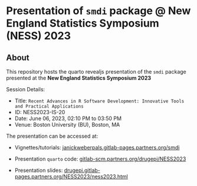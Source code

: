 # Presentation of `smdi` package @ **New England Statistics Symposium (NESS) 2023**

## About

This repository hosts the quarto revealjs presentation of the `smdi` package presented at the **New England Statistics Symposium 2023**

Session Details:

- Title: `Recent Advances in R Software Development: Innovative Tools and Practical Applications`
- ID: NESS2023-IS-20
- Date: June 06, 2023, 02:10 PM to 03:50 PM
- Venue: Boston University (BU), Boston, MA

The presentation can be accessed at:

-   Vignettes/tutorials: [janickweberpals.gitlab-pages.partners.org/smdi](https://janickweberpals.gitlab-pages.partners.org/smdi)

-   Presentation `quarto` code: [gitlab-scm.partners.org/drugepi/NESS2023](https://gitlab-scm.partners.org/drugepi/NESS2023)

-   Presentation slides: [drugepi.gitlab-pages.partners.org/NESS2023/ness2023.html](https://drugepi.gitlab-pages.partners.org/NESS2023/ness2023.html#/title-slide)